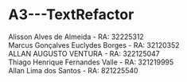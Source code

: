 # A3---TextRefactor

Alisson Alves de Almeida - RA: 32225312 </br>
Marcus Gonçalves Euclydes Borges - RA: 32120352 </br>
ALLAN AUGUSTO VENTURA - RA: 322125047 </br>
Thiago Henrique Fernandes Valle - RA: 321219995 </br>
Allan Lima dos Santos - RA: 821225540

